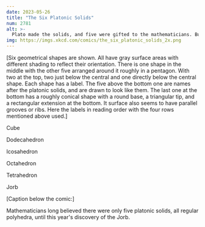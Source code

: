 ```yaml
---
date: 2023-05-26
title: "The Six Platonic Solids"
num: 2781
alt: >-
  Plato made the solids, and five were gifted to the mathematicians. But in secret Plato forged a sixth solid to rule over all the others.
img: https://imgs.xkcd.com/comics/the_six_platonic_solids_2x.png
---
```

[Six geometrical shapes are shown. All have gray surface areas with different shading to reflect their orientation. There is one shape in the middle with the other five arranged around it roughly in a pentagon. With two at the top, two just below the central and one directly below the central shape. Each shape has a label. The five above the bottom one are names after the platonic solids, and are drawn to look like them. The last one at the bottom has a roughly conical shape with a round base, a triangular tip, and a rectangular extension at the bottom. It surface also seems to have parallel grooves or ribs. Here the labels in reading order with the four rows mentioned above used.]

Cube

Dodecahedron 	

Icosahedron

Octahedron 	

Tetrahedron 	

Jorb

[Caption below the comic:]

Mathematicians long believed there were only five platonic solids, all regular polyhedra, until this year's discovery of the Jorb.